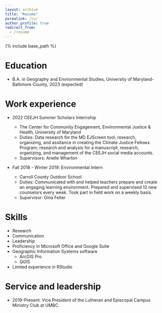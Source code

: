 ```yaml
---
layout: archive
title: "Resume"
permalink: /cv/
author_profile: true
redirect_from:
  - /resume
---
```


{% include base_path %}

Education
======
* B.A. in Geography and Environmental Studies, University of Maryland-Baltimore County, 2023 (expected)

Work experience
======
* 2022 CEEJH Summer Scholars Internship
  * The Center for Community Engagement, Environmental Justice & Health, University of Maryland
  * Duties: Data research for the MD EJScreen tool; research, organizing, and assitance in creating the Climate Justice Fellows Program; research and analysis for a manuscript; research, organizing, and management of the CEEJH social media accounts.
  * Supervisors: Arielle Wharton

* Fall 2018 - Winter 2019: Environmental Intern
  * Carroll County Outdoor School
  * Duties: Communicated with and helped teachers prepare and create an engaging learning environment. Prepared and supervised 12 new counselors every week. Took part in field work on a weekly basis.
  * Supervisor: Gina Felter
  
Skills
======
* Research
* Communication
* Leadership
* Proficiency in Microsoft Office and Google Suite
* Geographic Information Systems software
  * ArcGIS Pro
  * QGIS
* Limited experience in RStudio

Service and leadership
======
* 2019-Present: Vice President of the Lutheran and Episcopal Campus Ministry Club at UMBC.
